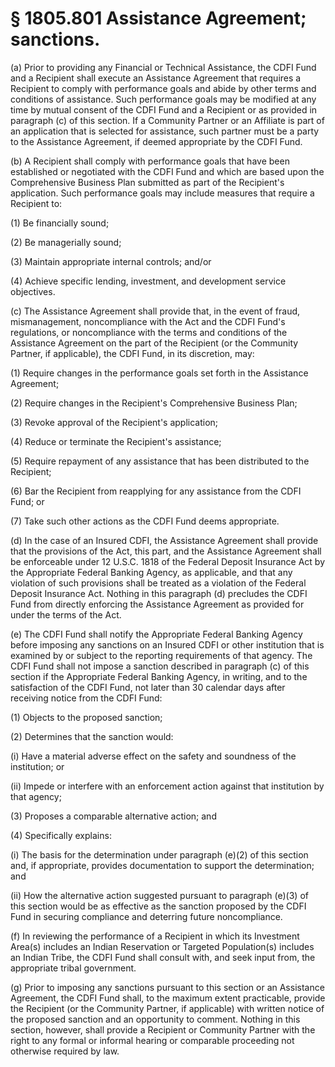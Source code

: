 # § 1805.801   Assistance Agreement; sanctions.

(a) Prior to providing any Financial or Technical Assistance, the CDFI Fund and a Recipient shall execute an Assistance Agreement that requires a Recipient to comply with performance goals and abide by other terms and conditions of assistance. Such performance goals may be modified at any time by mutual consent of the CDFI Fund and a Recipient or as provided in paragraph (c) of this section. If a Community Partner or an Affiliate is part of an application that is selected for assistance, such partner must be a party to the Assistance Agreement, if deemed appropriate by the CDFI Fund.


(b) A Recipient shall comply with performance goals that have been established or negotiated with the CDFI Fund and which are based upon the Comprehensive Business Plan submitted as part of the Recipient's application. Such performance goals may include measures that require a Recipient to:


(1) Be financially sound;


(2) Be managerially sound;


(3) Maintain appropriate internal controls; and/or


(4) Achieve specific lending, investment, and development service objectives.


(c) The Assistance Agreement shall provide that, in the event of fraud, mismanagement, noncompliance with the Act and the CDFI Fund's regulations, or noncompliance with the terms and conditions of the Assistance Agreement on the part of the Recipient (or the Community Partner, if applicable), the CDFI Fund, in its discretion, may:


(1) Require changes in the performance goals set forth in the Assistance Agreement;


(2) Require changes in the Recipient's Comprehensive Business Plan;


(3) Revoke approval of the Recipient's application;


(4) Reduce or terminate the Recipient's assistance;


(5) Require repayment of any assistance that has been distributed to the Recipient;


(6) Bar the Recipient from reapplying for any assistance from the CDFI Fund; or


(7) Take such other actions as the CDFI Fund deems appropriate.


(d) In the case of an Insured CDFI, the Assistance Agreement shall provide that the provisions of the Act, this part, and the Assistance Agreement shall be enforceable under 12 U.S.C. 1818 of the Federal Deposit Insurance Act by the Appropriate Federal Banking Agency, as applicable, and that any violation of such provisions shall be treated as a violation of the Federal Deposit Insurance Act. Nothing in this paragraph (d) precludes the CDFI Fund from directly enforcing the Assistance Agreement as provided for under the terms of the Act.


(e) The CDFI Fund shall notify the Appropriate Federal Banking Agency before imposing any sanctions on an Insured CDFI or other institution that is examined by or subject to the reporting requirements of that agency. The CDFI Fund shall not impose a sanction described in paragraph (c) of this section if the Appropriate Federal Banking Agency, in writing, and to the satisfaction of the CDFI Fund, not later than 30 calendar days after receiving notice from the CDFI Fund:


(1) Objects to the proposed sanction;


(2) Determines that the sanction would:


(i) Have a material adverse effect on the safety and soundness of the institution; or


(ii) Impede or interfere with an enforcement action against that institution by that agency;


(3) Proposes a comparable alternative action; and


(4) Specifically explains:


(i) The basis for the determination under paragraph (e)(2) of this section and, if appropriate, provides documentation to support the determination; and


(ii) How the alternative action suggested pursuant to paragraph (e)(3) of this section would be as effective as the sanction proposed by the CDFI Fund in securing compliance and deterring future noncompliance.


(f) In reviewing the performance of a Recipient in which its Investment Area(s) includes an Indian Reservation or Targeted Population(s) includes an Indian Tribe, the CDFI Fund shall consult with, and seek input from, the appropriate tribal government.


(g) Prior to imposing any sanctions pursuant to this section or an Assistance Agreement, the CDFI Fund shall, to the maximum extent practicable, provide the Recipient (or the Community Partner, if applicable) with written notice of the proposed sanction and an opportunity to comment. Nothing in this section, however, shall provide a Recipient or Community Partner with the right to any formal or informal hearing or comparable proceeding not otherwise required by law.




